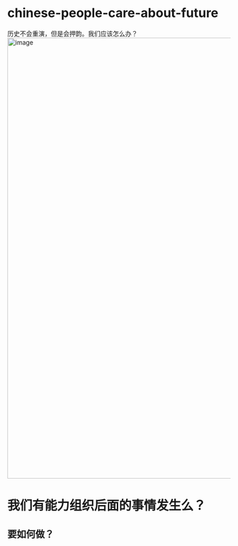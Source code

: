 # chinese-people-care-about-future
历史不会重演，但是会押韵。我们应该怎么办？
<img width="996" alt="image" src="https://user-images.githubusercontent.com/117659377/205429117-94e89c38-413e-4482-9bc5-c36ab192ed45.png">

# 我们有能力组织后面的事情发生么？

## 要如何做？
